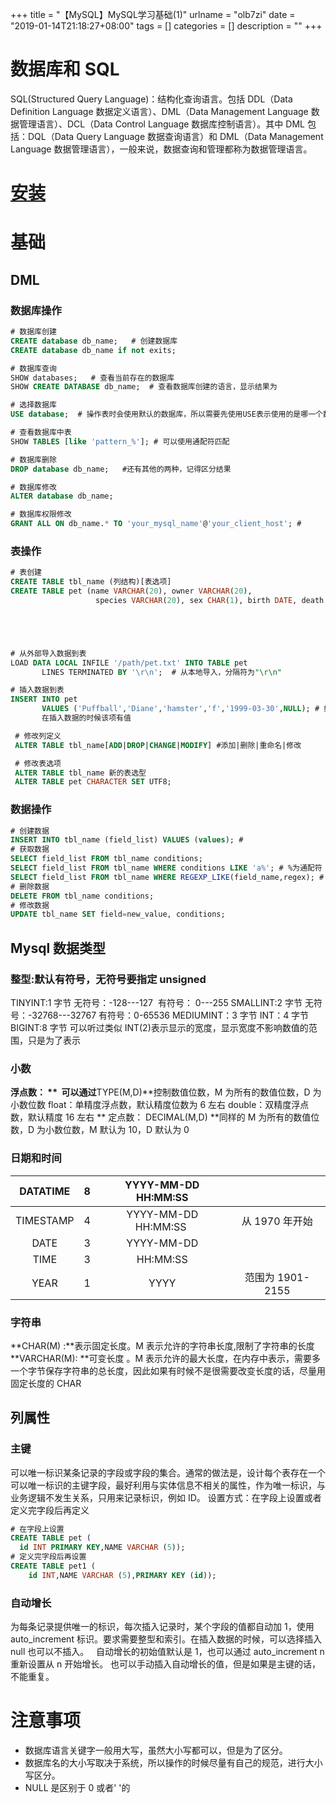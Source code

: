 +++
title = "【MySQL】MySQL学习基础(1)"
urlname = "olb7zi"
date = "2019-01-14T21:18:27+08:00"
tags = []
categories = []
description = ""
+++


# 数据库和 SQL

SQL(Structured
Query Language)：结构化查询语言。包括 DDL（Data Definition Language 数据定义语言）、DML（Data Management Language 数据管理语言）、DCL（Data Control Language 数据库控制语言）。其中 DML 包括：DQL（Data Query Language 数据查询语言）和 DML（Data Management Language 数据管理语言），一般来说，数据查询和管理都称为数据管理语言。



# [安装]()

# 基础

## DML

### 数据库操作

```sql
# 数据库创建
CREATE database db_name;   # 创建数据库
CREATE database db_name if not exits;

# 数据库查询
SHOW databases;   # 查看当前存在的数据库
SHOW CREATE DATABASE db_name;  # 查看数据库创建的语言，显示结果为

# 选择数据库
USE database;  # 操作表时会使用默认的数据库，所以需要先使用USE表示使用的是哪一个数据库

# 查看数据库中表
SHOW TABLES [like 'pattern_%']; # 可以使用通配符匹配

# 数据库删除
DROP database db_name;   #还有其他的两种，记得区分结果

# 数据库修改
ALTER database db_name;

# 数据库权限修改
GRANT ALL ON db_name.* TO 'your_mysql_name'@'your_client_host'; #
```

### 表操作

```sql
# 表创建
CREATE TABLE tbl_name (列结构)[表选项]
CREATE TABLE pet (name VARCHAR(20), owner VARCHAR(20),
                   species VARCHAR(20), sex CHAR(1), birth DATE, death DATE);





# 从外部导入数据到表
LOAD DATA LOCAL INFILE '/path/pet.txt' INTO TABLE pet
       LINES TERMINATED BY '\r\n';  # 从本地导入，分隔符为"\r\n"

# 插入数据到表
INSERT INTO pet
       VALUES ('Puffball','Diane','hamster','f','1999-03-30',NULL); # 如果设置了NOT NULL，则需要
       在插入数据的时候该项有值

 # 修改列定义
 ALTER TABLE tbl_name[ADD|DROP|CHANGE|MODIFY] #添加|删除|重命名|修改

 # 修改表选项
 ALTER TABLE tbl_name 新的表选型
 ALTER TABLE pet CHARACTER SET UTF8;
```

### 数据操作

```sql
# 创建数据
INSERT INTO tbl_name (field_list) VALUES (values); #
# 获取数据
SELECT field_list FROM tbl_name conditions;
SELECT field_list FROM tbl_name WHERE conditions LIKE 'a%'; # %为通配符
SELECT field_list FROM tbl_name WHERE REGEXP_LIKE(field_name,regex); # 使用正则表达式匹配
# 删除数据
DELETE FROM tbl_name conditions;
# 修改数据
UPDATE tbl_name SET field=new_value, conditions;
```

## Mysql 数据类型

### 整型:默认有符号，无符号要指定 unsigned

TINYINT:1 字节 无符号：-128---127  有符号： 0---255
SMALLINT:2 字节 无符号：-32768---32767 有符号：0-65536
MEDIUMINT：3 字节
INT：4 字节
BIGINT:8 字节
可以听过类似 INT(2)表示显示的宽度，显示宽度不影响数值的范围，只是为了表示

### 小数

**浮点数： **  可以通过**TYPE(M,D)**控制数值位数，M 为所有的数值位数，D 为小数位数
float：单精度浮点数，默认精度位数为 6 左右
double：双精度浮点数，默认精度 16 左右
** 定点数： DECIMAL(M,D) **同样的 M 为所有的数值位数，D 为小数位数，M 默认为 10，D 默认为 0

### 日期和时间

| DATATIME  |  8  | YYYY-MM-DD HH:MM:SS  |                  |
| :-------: | :-: | :------------------: | :--------------: |
| TIMESTAMP |  4  | YYYY-MM-DD HH:MM:SS  |  从 1970 年开始  |
|   DATE    |  3  |      YYYY-MM-DD      |                  |
|   TIME    |  3  |       HH:MM:SS       |                  |
|   YEAR    |  1  |         YYYY         | 范围为 1901-2155 |

### 字符串

**CHAR(M) :**表示固定长度。M 表示允许的字符串长度,限制了字符串的长度
**VARCHAR(M): **可变长度 。M 表示允许的最大长度，在内存中表示，需要多一个字节保存字符串的总长度，因此如果有时候不是很需要改变长度的话，尽量用固定长度的 CHAR

## 列属性

### 主键

可以唯一标识某条记录的字段或字段的集合。通常的做法是，设计每个表存在一个可以唯一标识的主键字段，最好利用与实体信息不相关的属性，作为唯一标识，与业务逻辑不发生关系，只用来记录标识，例如 ID。
设置方式：在字段上设置或者定义完字段后再定义

```sql
# 在字段上设置
CREATE TABLE pet (
  id INT PRIMARY KEY,NAME VARCHAR (5));
# 定义完字段后再设置
CREATE TABLE pet1 (
	id INT,NAME VARCHAR (5),PRIMARY KEY (id));
```

### 自动增长

为每条记录提供唯一的标识，每次插入记录时，某个字段的值都自动加 1，使用 auto_increment 标识。要求需要整型和索引。在插入数据的时候，可以选择插入 null 也可以不插入。  
自动增长的初始值默认是 1，也可以通过 auto_increment n 重新设置从 n 开始增长。
也可以手动插入自动增长的值，但是如果是主键的话，不能重复。

# 注意事项

- 数据库语言关键字一般用大写，虽然大小写都可以，但是为了区分。
- 数据库名的大小写取决于系统，所以操作的时候尽量有自己的规范，进行大小写区分。
- NULL 是区别于 0 或者' '的
